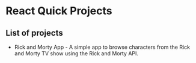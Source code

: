 # React Quick Projects

## List of projects

- Rick and Morty App - A simple app to browse characters from the Rick and Morty TV show using the Rick and Morty API.